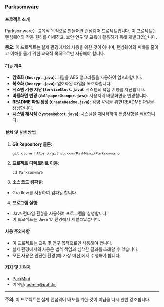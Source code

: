 ### Parksomware

#### 프로젝트 소개

Parksomware는 교육적 목적으로 만들어진 랜섬웨어 프로젝트입니다.
이 프로젝트는 랜섬웨어의 작동 원리를 이해하고, 보안 연구 및 교육에 활용하기 위해 개발되었습니다.

**중요**: 이 프로젝트는 실제 환경에서의 사용을 위한 것이 아니며, 랜섬웨어의 피해를 줄이고 이해를 돕기 위한 교육적 목적으로만 사용해야 합니다.

#### 기능 개요

- **암호화 (`Encrypt.java`)**: 파일을 AES 알고리즘을 사용하여 암호화합니다.
- **복호화 (`Decrypt.java`)**: 암호화된 파일을 복호화합니다.
- **시스템 기능 차단 (`ServiceBlock.java`)**: 시스템의 핵심 기능을 차단합니다.
- **바탕화면 변경 (`WallpaperChanger.java`)**: 사용자의 바탕화면을 변경합니다.
- **README 파일 생성 (`CreateReadme.java`)**: 감염 알림을 위한 README 파일을 생성합니다.
- **시스템 재시작 (`SystemReboot.java`)**: 시스템을 재시작하여 변경사항을 적용합니다.

#### 설치 및 실행 방법

1. **Git Repository 클론**:
   ```
   git clone https://github.com/ParkMini/Parksomware
   ```
2. **프로젝트 디렉토리로 이동**:
   ```
   cd Parksomware
   ```
3. **소스 코드 컴파일**:
  - Gradlew를 사용하여 컴파일 합니다.
4. **프로그램 실행**:
  - Java 런타임 환경을 사용하여 프로그램을 실행합니다.
  - 이 프로젝트는 Java 17 환경에서 개발되었습니다.

#### 사용 주의사항

- 이 프로젝트는 교육 및 연구 목적으로만 사용해야 합니다.
- 실제 환경에서의 사용은 법적 책임과 심각한 결과를 초래할 수 있습니다.
- 모든 사용은 안전한 환경(예: 가상 머신)에서 수행해야 합니다.

#### 저자 및 기여자

- [ParkMini](https://github.com/parkmini)
- 이메일: admin@pah.kr

---

**주의**: 이 프로젝트는 실제 랜섬웨어 배포를 위한 것이 아님을 다시 한번 강조합니다.
